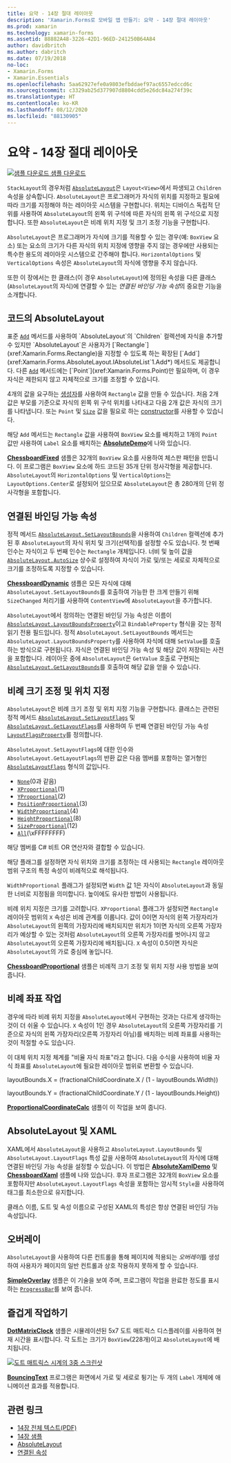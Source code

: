 ```yaml
---
title: 요약 - 14장 절대 레이아웃
description: 'Xamarin.Forms로 모바일 앱 만들기: 요약 - 14장 절대 레이아웃'
ms.prod: xamarin
ms.technology: xamarin-forms
ms.assetid: 88882A48-3226-42D1-96ED-241250B64A84
author: davidbritch
ms.author: dabritch
ms.date: 07/19/2018
no-loc:
- Xamarin.Forms
- Xamarin.Essentials
ms.openlocfilehash: 5aa62927efe0a9803efbddaef97ac6557edccd6c
ms.sourcegitcommit: c3329ab25d377907d8804cdd5e26dc84a274f39c
ms.translationtype: HT
ms.contentlocale: ko-KR
ms.lasthandoff: 08/12/2020
ms.locfileid: "88130905"
---
```

# <a name="summary-of-chapter-14-absolute-layout"></a>요약 - 14장 절대 레이아웃

[![샘플 다운로드](~/media/shared/download.png) 샘플 다운로드](https://github.com/xamarin/xamarin-forms-book-samples/tree/master/Chapter14)

`StackLayout`의 경우처럼 [`AbsoluteLayout`](xref:Xamarin.Forms.AbsoluteLayout)은 `Layout<View>`에서 파생되고 `Children` 속성을 상속합니다. `AbsoluteLayout`은 프로그래머가 자식의 위치를 지정하고 필요에 따라 크기를 지정해야 하는 레이아웃 시스템을 구현합니다. 위치는 디바이스 독립적 단위를 사용하여 `AbsoluteLayout`의 왼쪽 위 구석에 따른 자식의 왼쪽 위 구석으로 지정합니다. 또한 `AbsoluteLayout`은 비례 위치 지정 및 크기 조정 기능을 구현합니다.

`AbsoluteLayout`은 프로그래머가 자식에 크기를 적용할 수 있는 경우(예: `BoxView` 요소) 또는 요소의 크기가 다른 자식의 위치 지정에 영향을 주지 않는 경우에만 사용되는 특수한 용도의 레이아웃 시스템으로 간주해야 합니다. `HorizontalOptions` 및 `VerticalOptions` 속성은 `AbsoluteLayout`의 자식에 영향을 주지 않습니다.

또한 이 장에서는 한 클래스(이 경우 `AbsoluteLayout`)에 정의된 속성을 다른 클래스(`AbsoluteLayout`의 자식)에 연결할 수 있는 *연결된 바인딩 가능 속성*의 중요한 기능을 소개합니다.

## <a name="absolutelayout-in-code"></a>코드의 AbsoluteLayout

표준 [`Add`](xref:System.Collections.Generic.ICollection`1.Add*) 메서드를 사용하여 `AbsoluteLayout`의 `Children` 컬렉션에 자식을 추가할 수 있지만 `AbsoluteLayout`은 사용자가 [`Rectangle`](xref:Xamarin.Forms.Rectangle)을 지정할 수 있도록 하는 확장된 [`Add`](xref:Xamarin.Forms.AbsoluteLayout.IAbsoluteList`1.Add*) 메서드도 제공합니다. 다른 [`Add`](xref:Xamarin.Forms.AbsoluteLayout.IAbsoluteList`1.Add*) 메서드에는 [`Point`](xref:Xamarin.Forms.Point)만 필요하며, 이 경우 자식은 제한되지 않고 자체적으로 크기를 조정할 수 있습니다.

4개의 값을 요구하는 [생성자](xref:Xamarin.Forms.Rectangle.%23ctor(System.Double,System.Double,System.Double,System.Double))를 사용하여 `Rectangle` 값을 만들 수 있습니다. 처음 2개 값은 부모를 기준으로 자식의 왼쪽 위 구석 위치를 나타내고 다음 2개 값은 자식의 크기를 나타냅니다. 또는 `Point` 및 [`Size`](xref:Xamarin.Forms.Size) 값을 필요로 하는 [constructor](xref:Xamarin.Forms.Rectangle.%23ctor(Xamarin.Forms.Point,Xamarin.Forms.Size))를 사용할 수 있습니다.

해당 `Add` 메서드는 `Rectangle` 값을 사용하여 `BoxView` 요소를 배치하고 1개의 `Point` 값만 사용하여 `Label` 요소를 배치하는 [**AbsoluteDemo**](https://github.com/xamarin/xamarin-forms-book-samples/tree/master/Chapter14/AbsoluteDemo)에 나와 있습니다.

[**ChessboardFixed**](https://github.com/xamarin/xamarin-forms-book-samples/tree/master/Chapter14/ChessboardFixed) 샘플은 32개의 `BoxView` 요소를 사용하여 체스판 패턴을 만듭니다. 이 프로그램은 `BoxView` 요소에 하드 코드된 35개 단위 정사각형을 제공합니다. `AbsoluteLayout`의 `HorizontalOptions` 및 `VerticalOptions`는 `LayoutOptions.Center`로 설정되어 있으므로 `AbsoluteLayout`은 총 280개의 단위 정사각형을 포함합니다.

## <a name="attached-bindable-properties"></a>연결된 바인딩 가능 속성

정적 메서드 [`AbsoluteLayout.SetLayoutBounds`](xref:Xamarin.Forms.AbsoluteLayout.SetLayoutBounds(Xamarin.Forms.BindableObject,Xamarin.Forms.Rectangle))을 사용하여 `Children` 컬렉션에 추가된 후 `AbsoluteLayout`의 자식 위치 및 크기(선택적)를 설정할 수도 있습니다. 첫 번째 인수는 자식이고 두 번째 인수는 `Rectangle` 개체입니다. 너비 및 높이 값을 [`AbsoluteLayout.AutoSize`](xref:Xamarin.Forms.AbsoluteLayout.AutoSize) 상수로 설정하여 자식이 가로 및/또는 세로로 자체적으로 크기를 조정하도록 지정할 수 있습니다.

[**ChessboardDynamic**](https://github.com/xamarin/xamarin-forms-book-samples/tree/master/Chapter14/ChessboardDynamic) 샘플은 모든 자식에 대해 `AbsoluteLayout.SetLayoutBounds`를 호출하여 가능한 한 크게 만들기 위해 `SizeChanged` 처리기를 사용하여 `ContentView`에 `AbsoluteLayout`을 추가합니다.  

`AbsoluteLayout`에서 정의하는 연결된 바인딩 가능 속성은 이름이 [`AbsoluteLayout.LayoutBoundsProperty`](xref:Xamarin.Forms.AbsoluteLayout.LayoutBoundsProperty)이고 `BindableProperty` 형식을 갖는 정적 읽기 전용 필드입니다. 정적 `AbsoluteLayout.SetLayoutBounds` 메서드는 `AbsoluteLayout.LayoutBoundsProperty`를 사용하여 자식에 대해 `SetValue`를 호출하는 방식으로 구현됩니다. 자식은 연결된 바인딩 가능 속성 및 해당 값이 저장되는 사전을 포함합니다. 레이아웃 중에 `AbsoluteLayout`은 `GetValue` 호출로 구현되는 [`AbsoluteLayout.GetLayoutBounds`](xref:Xamarin.Forms.AbsoluteLayout.GetLayoutBounds(Xamarin.Forms.BindableObject))를 호출하여 해당 값을 얻을 수 있습니다.

## <a name="proportional-sizing-and-positioning"></a>비례 크기 조정 및 위치 지정

`AbsoluteLayout`은 비례 크기 조정 및 위치 지정 기능을 구현합니다. 클래스는 관련된 정적 메서드 [`AbsoluteLayout.SetLayoutFlags`](xref:Xamarin.Forms.AbsoluteLayout.SetLayoutFlags(Xamarin.Forms.BindableObject,Xamarin.Forms.AbsoluteLayoutFlags)) 및 [`AbsoluteLayout.GetLayoutFlags`](xref:Xamarin.Forms.AbsoluteLayout.GetLayoutFlags(Xamarin.Forms.BindableObject))를 사용하여 두 번째 연결된 바인딩 가능 속성 [`LayoutFlagsProperty`](xref:Xamarin.Forms.AbsoluteLayout.LayoutFlagsProperty)를 정의합니다.

`AbsoluteLayout.SetLayoutFlags`에 대한 인수와 `AbsoluteLayout.GetLayoutFlags`의 반환 값은 다음 멤버를 포함하는 열거형인 [`AbsoluteLayoutFlags`](xref:Xamarin.Forms.AbsoluteLayoutFlags) 형식의 값입니다.

- [`None`](xref:Xamarin.Forms.AbsoluteLayoutFlags.None)(0과 같음)
- [`XProportional`](xref:Xamarin.Forms.AbsoluteLayoutFlags.XProportional)(1)
- [`YProportional`](xref:Xamarin.Forms.AbsoluteLayoutFlags.YProportional)(2)
- [`PositionProportional`](xref:Xamarin.Forms.AbsoluteLayoutFlags.PositionProportional)(3)
- [`WidthProportional`](xref:Xamarin.Forms.AbsoluteLayoutFlags.WidthProportional)(4)
- [`HeightProportional`](xref:Xamarin.Forms.AbsoluteLayoutFlags.HeightProportional)(8)
- [`SizeProportional`](xref:Xamarin.Forms.AbsoluteLayoutFlags.SizeProportional)(12)
- [`All`](xref:Xamarin.Forms.AbsoluteLayoutFlags.All)(\xFFFFFFFF)

해당 멤버를 C# 비트 OR 연산자와 결합할 수 있습니다.

해당 플래그를 설정하면 자식 위치와 크기를 조정하는 데 사용되는 `Rectangle` 레이아웃 범위 구조의 특정 속성이 비례적으로 해석됩니다.

`WidthProportional` 플래그가 설정되면 `Width` 값 1은 자식이 `AbsoluteLayout`과 동일한 너비로 지정됨을 의미합니다. 높이에도 유사한 방법이 사용됩니다.

비례 위치 지정은 크기를 고려합니다. `XProportional` 플래그가 설정되면 `Rectangle` 레이아웃 범위의 `X` 속성은 비례 관계를 이룹니다. 값이 0이면 자식의 왼쪽 가장자리가 `AbsoluteLayout`의 왼쪽의 가장자리에 배치되지만 위치가 1이면 자식의 오른쪽 가장자리가 예상할 수 있는 것처럼 `AbsoluteLayout`의 오른쪽 가장자리를 벗어나지 않고 `AbsoluteLayout`의 오른쪽 가장자리에 배치됩니다. `X` 속성이 0.5이면 자식은 `AbsoluteLayout`의 가로 중심에 놓입니다.

[**ChessboardProportional**](https://github.com/xamarin/xamarin-forms-book-samples/tree/master/Chapter14/ChessboardProportional) 샘플은 비례적 크기 조정 및 위치 지정 사용 방법을 보여 줍니다.

## <a name="working-with-proportional-coordinates"></a>비례 좌표 작업

경우에 따라 비례 위치 지정을 `AbsoluteLayout`에서 구현하는 것과는 다르게 생각하는 것이 더 쉬울 수 있습니다. `X` 속성이 1인 경우 `AbsoluteLayout`의 오른쪽 가장자리를 기준으로 자식의 왼쪽 가장자리(오른쪽 가장자리 아님)를 배치하는 비례 좌표를 사용하는 것이 적절할 수도 있습니다.

이 대체 위치 지정 체계를 "비율 자식 좌표"라고 합니다. 다음 수식을 사용하여 비율 자식 좌표를 `AbsoluteLayout`에 필요한 레이아웃 범위로 변환할 수 있습니다.

layoutBounds.X = (fractionalChildCoordinate.X / (1 - layoutBounds.Width))

layoutBounds.Y = (fractionalChildCoordinate.Y / (1 - layoutBounds.Height))

[**ProportionalCoordinateCalc**](https://github.com/xamarin/xamarin-forms-book-samples/tree/master/Chapter14/PropCoordCalc) 샘플이 이 작업을 보여 줍니다.

## <a name="absolutelayout-and-xaml"></a>AbsoluteLayout 및 XAML

XAML에서 `AbsoluteLayout`을 사용하고 `AbsoluteLayout.LayoutBounds` 및 `AbsoluteLayout.LayoutFlags` 특성 값을 사용하여 `AbsoluteLayout`의 자식에 대해 연결된 바인딩 가능 속성을 설정할 수 있습니다. 이 방법은 [**AbsoluteXamlDemo**](https://github.com/xamarin/xamarin-forms-book-samples/tree/master/Chapter14/AbsoluteXamlDemo) 및 [**ChessboardXaml**](https://github.com/xamarin/xamarin-forms-book-samples/tree/master/Chapter14/ChessboardXaml) 샘플에 나와 있습니다. 후자 프로그램은 32개의 `BoxView` 요소를 포함하지만 `AbsoluteLayout.LayoutFlags` 속성을 포함하는 암시적 `Style`을 사용하여 태그를 최소한으로 유지합니다.

클래스 이름, 도트 및 속성 이름으로 구성된 XAML의 특성은 항상 연결된 바인딩 가능 속성입니다.

## <a name="overlays"></a>오버레이

`AbsoluteLayout`을 사용하여 다른 컨트롤을 통해 페이지에 적용되는 *오버레이*를 생성하여 사용자가 페이지의 일반 컨트롤과 상호 작용하지 못하게 할 수 있습니다.

[**SimpleOverlay**](https://github.com/xamarin/xamarin-forms-book-samples/tree/master/Chapter14/SimpleOverlay) 샘플은 이 기술을 보여 주며, 프로그램이 작업을 완료한 정도를 표시하는 [`ProgressBar`](xref:Xamarin.Forms.ProgressBar)를 보여 줍니다.

## <a name="some-fun"></a>즐겁게 작업하기

[**DotMatrixClock**](https://github.com/xamarin/xamarin-forms-book-samples/tree/master/Chapter14/DotMatrixClock) 샘플은 시뮬레이션된 5x7 도트 매트릭스 디스플레이를 사용하여 현재 시간을 표시합니다. 각 도트는 크기가 `BoxView`(228개)이고 `AbsoluteLayout`에 배치됩니다.

[![도트 매트릭스 시계의 3중 스크린샷](images/ch14fg08-small.png "도트 매트릭스 클록")](images/ch14fg08-large.png#lightbox "도트 매트릭스 클록")

[**BouncingText**](https://github.com/xamarin/xamarin-forms-book-samples/tree/master/Chapter14/BouncingText) 프로그램은 화면에서 가로 및 세로로 튕기는 두 개의 `Label` 개체에 애니메이션 효과를 적용합니다.

## <a name="related-links"></a>관련 링크

- [14장 전체 텍스트(PDF)](https://download.xamarin.com/developer/xamarin-forms-book/XamarinFormsBook-Ch14-Apr2016.pdf)
- [14장 샘플](https://github.com/xamarin/xamarin-forms-book-samples/tree/master/Chapter14)
- [AbsoluteLayout](~/xamarin-forms/user-interface/layouts/absolutelayout.md)
- [연결된 속성](~/xamarin-forms/xaml/attached-properties.md)
